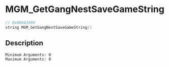 # MGM_GetGangNestSaveGameString
```c
// 0x00642490
string MGM_GetGangNestSaveGameString()
```
## Description
```
Minimum Arguments: 0
Maximum Arguments: 0
```
